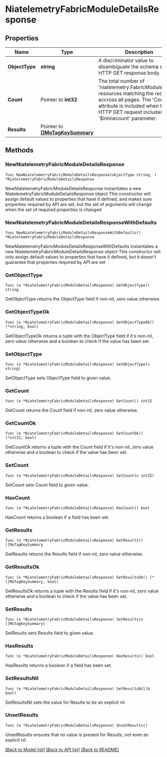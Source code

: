 # NiatelemetryFabricModuleDetailsResponse

## Properties

Name | Type | Description | Notes
------------ | ------------- | ------------- | -------------
**ObjectType** | **string** | A discriminator value to disambiguate the schema of a HTTP GET response body. | 
**Count** | Pointer to **int32** | The total number of &#39;niatelemetry.FabricModuleDetails&#39; resources matching the request, accross all pages. The &#39;Count&#39; attribute is included when the HTTP GET request includes the &#39;$inlinecount&#39; parameter. | [optional] 
**Results** | Pointer to [**[]MoTagKeySummary**](MoTagKeySummary.md) |  | [optional] 

## Methods

### NewNiatelemetryFabricModuleDetailsResponse

`func NewNiatelemetryFabricModuleDetailsResponse(objectType string, ) *NiatelemetryFabricModuleDetailsResponse`

NewNiatelemetryFabricModuleDetailsResponse instantiates a new NiatelemetryFabricModuleDetailsResponse object
This constructor will assign default values to properties that have it defined,
and makes sure properties required by API are set, but the set of arguments
will change when the set of required properties is changed

### NewNiatelemetryFabricModuleDetailsResponseWithDefaults

`func NewNiatelemetryFabricModuleDetailsResponseWithDefaults() *NiatelemetryFabricModuleDetailsResponse`

NewNiatelemetryFabricModuleDetailsResponseWithDefaults instantiates a new NiatelemetryFabricModuleDetailsResponse object
This constructor will only assign default values to properties that have it defined,
but it doesn't guarantee that properties required by API are set

### GetObjectType

`func (o *NiatelemetryFabricModuleDetailsResponse) GetObjectType() string`

GetObjectType returns the ObjectType field if non-nil, zero value otherwise.

### GetObjectTypeOk

`func (o *NiatelemetryFabricModuleDetailsResponse) GetObjectTypeOk() (*string, bool)`

GetObjectTypeOk returns a tuple with the ObjectType field if it's non-nil, zero value otherwise
and a boolean to check if the value has been set.

### SetObjectType

`func (o *NiatelemetryFabricModuleDetailsResponse) SetObjectType(v string)`

SetObjectType sets ObjectType field to given value.


### GetCount

`func (o *NiatelemetryFabricModuleDetailsResponse) GetCount() int32`

GetCount returns the Count field if non-nil, zero value otherwise.

### GetCountOk

`func (o *NiatelemetryFabricModuleDetailsResponse) GetCountOk() (*int32, bool)`

GetCountOk returns a tuple with the Count field if it's non-nil, zero value otherwise
and a boolean to check if the value has been set.

### SetCount

`func (o *NiatelemetryFabricModuleDetailsResponse) SetCount(v int32)`

SetCount sets Count field to given value.

### HasCount

`func (o *NiatelemetryFabricModuleDetailsResponse) HasCount() bool`

HasCount returns a boolean if a field has been set.

### GetResults

`func (o *NiatelemetryFabricModuleDetailsResponse) GetResults() []MoTagKeySummary`

GetResults returns the Results field if non-nil, zero value otherwise.

### GetResultsOk

`func (o *NiatelemetryFabricModuleDetailsResponse) GetResultsOk() (*[]MoTagKeySummary, bool)`

GetResultsOk returns a tuple with the Results field if it's non-nil, zero value otherwise
and a boolean to check if the value has been set.

### SetResults

`func (o *NiatelemetryFabricModuleDetailsResponse) SetResults(v []MoTagKeySummary)`

SetResults sets Results field to given value.

### HasResults

`func (o *NiatelemetryFabricModuleDetailsResponse) HasResults() bool`

HasResults returns a boolean if a field has been set.

### SetResultsNil

`func (o *NiatelemetryFabricModuleDetailsResponse) SetResultsNil(b bool)`

 SetResultsNil sets the value for Results to be an explicit nil

### UnsetResults
`func (o *NiatelemetryFabricModuleDetailsResponse) UnsetResults()`

UnsetResults ensures that no value is present for Results, not even an explicit nil

[[Back to Model list]](../README.md#documentation-for-models) [[Back to API list]](../README.md#documentation-for-api-endpoints) [[Back to README]](../README.md)


